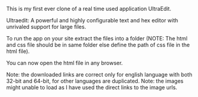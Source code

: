 This is my first ever clone of a real time used application UltraEdit.

Ultraedit: A powerful and highly configurable text and hex editor with unrivaled support for large files.

To run the app on your site extract the files into a folder (NOTE: The html and css file should be in same folder else define the path of css file in the html file).

You can now open the html file in any browser.


Note: the downloaded links are correct only for english language with both 32-bit and 64-bit, for other languages are duplicated.
Note: the images might unable to load as I have used the direct links to the image urls.
